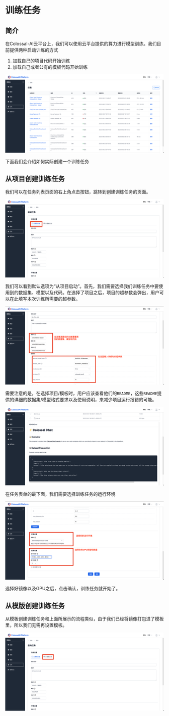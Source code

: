 # 训练任务

## 简介

在Colossal-AI云平台上，我们可以使用云平台提供的算力进行模型训练。我们目前提供两种启动训练的方式

1. 加载自己的项目代码开始训练
2. 加载自己或者公有的模板代码开始训练

![job list](./images/job_list/job_list.png)

下面我们会介绍如何实际创建一个训练任务

## 从项目创建训练任务

我们可以在任务列表页面的右上角点击按钮，跳转到创建训练任务的页面。

![from project](./images/job_creation/from_project.png)

我们可以看到默认选项为“从项目启动”。首先，我们需要选择我们训练任务中要使用到的数据集、模型以及代码。在选择了项目之后，项目的超参数会弹出，用户可以在此填写本次训练所需要的超参数。

![training config](./images/job_creation/training_config.png)

需要注意的是，在选择项目/模板时，用户应该查看他们的`README`，这些`README`提供的详细的数据集/模型格式要求以及使用说明，来减少项目运行报错的可能。

![readme](./images/job_creation/project_readme.png)

在任务表单的最下面，我们需要选择训练任务的运行环境

![env config](./images/job_creation/env_config.png)

选择好镜像以及GPU之后，点击确认，训练任务就开始了。

## 从模版创建训练任务

从模板创建训练任务和上面所展示的流程类似，由于我们已经将镜像打包进了模板里，所以我们无需再设置模板。

![from template](./images/job_creation/from_template.png)


